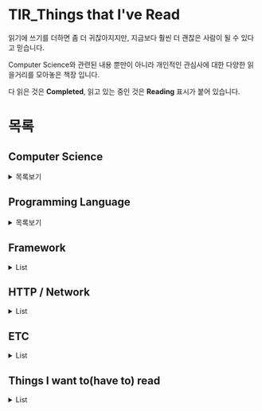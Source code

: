# TIR_Things that I've Read

읽기에 쓰기를 더하면 좀 더 귀찮아지지만, 지금보다 훨씬 더 괜찮은 사람이 될 수 있다고 믿습니다.  

Computer Science와 관련된 내용 뿐만이 아니라 개인적인 관심사에 대한 다양한 읽을거리를 모아놓은 책장 입니다.

다 읽은 것은 **Completed**, 읽고 있는 중인 것은 **Reading** 표시가 붙어 있습니다.

# 목록

## Computer Science

<details>
    <summary>목록보기</summary>

* [객체지향의 사실과 오해](http://www.yes24.com/Product/Goods/18249021) | Completed

</details>

## Programming Language

<details>
    <summary>목록보기</summary>
    
* [이것이 자바다](http://www.yes24.com/Product/Goods/15651484) | Completed
* [자바의 신](http://www.yes24.com/Product/Goods/42643850) | Reading
* [모던 자바스크립트 Deep Dive](http://www.yes24.com/Product/Goods/92742567) | Reading

</details>

## Framework

<details>
    <summary>List</summary>
    
* [스프링 부트와 AWS로 혼자 구현하는 웹 서비스](http://www.yes24.com/Product/Goods/83849117) | Completed
* [스프링5 프로그래밍 입문](http://www.yes24.com/Product/Goods/62268795) | Reading

</details>

## HTTP / Network

<details>
    <summary>List</summary>

* [그림으로 배우는 HTTP & Network](http://www.yes24.com/Product/Goods/15894097) | Completed
* [그림으로 배우는 네트워크 원리](http://www.yes24.com/Product/Goods/88244509) | Reading
* [성공과 실패를 결정하는 1%의 네트워크 원리](http://www.yes24.com/Product/Goods/90640081) | Completed

</details>

## ETC

<details>
    <summary>List</summary>

* [노예의 길](http://www.yes24.com/Product/Goods/60545470) | Reading

</details>

## Things I want to(have to) read

<details>
    <summary>List</summary>

* [리팩터링](http://www.yes24.com/Product/Goods/89649360)
* [자바로 배우는 핵심 자료구조와 알고리즘](http://www.yes24.com/Product/Goods/61198657)
* [Do it! 자료구조와 함께 배우는 알고리즘 입문](http://www.yes24.com/Product/Goods/60547893)
* [Clean Code](http://www.yes24.com/Product/Goods/11681152)
</details>
